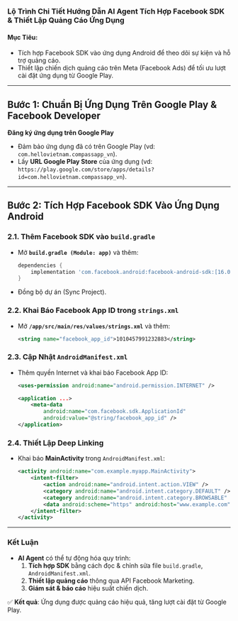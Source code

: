 ### **Lộ Trình Chi Tiết Hướng Dẫn AI Agent Tích Hợp Facebook SDK & Thiết Lập Quảng Cáo Ứng Dụng**  

#### **Mục Tiêu**:  
- Tích hợp Facebook SDK vào ứng dụng Android để theo dõi sự kiện và hỗ trợ quảng cáo.  
- Thiết lập chiến dịch quảng cáo trên Meta (Facebook Ads) để tối ưu lượt cài đặt ứng dụng từ Google Play.  

---

## **Bước 1: Chuẩn Bị Ứng Dụng Trên Google Play & Facebook Developer**  
**Đăng ký ứng dụng trên Google Play**  
   - Đảm bảo ứng dụng đã có trên Google Play (vd: `com.hellovietnam.compassapp_vn`).  
   - Lấy **URL Google Play Store** của ứng dụng (vd: `https://play.google.com/store/apps/details?id=com.hellovietnam.compassapp_vn`).  

---

## **Bước 2: Tích Hợp Facebook SDK Vào Ứng Dụng Android**  
### **2.1. Thêm Facebook SDK vào `build.gradle`**  
- Mở **`build.gradle (Module: app)`** và thêm:  
  ```gradle
  dependencies {
      implementation 'com.facebook.android:facebook-android-sdk:[16.0,17.0)'
  }
  ```
- Đồng bộ dự án (Sync Project).  

### **2.2. Khai Báo Facebook App ID trong `strings.xml`**  
- Mở **`/app/src/main/res/values/strings.xml`** và thêm:  
  ```xml
  <string name="facebook_app_id">1010457991232883</string>
  ```

### **2.3. Cập Nhật `AndroidManifest.xml`**  
- Thêm quyền Internet và khai báo Facebook App ID:  
  ```xml
  <uses-permission android:name="android.permission.INTERNET" />
  
  <application ...>
      <meta-data 
          android:name="com.facebook.sdk.ApplicationId" 
          android:value="@string/facebook_app_id" />
  </application>
  ```

### **2.4. Thiết Lập Deep Linking**  
- Khai báo **MainActivity** trong `AndroidManifest.xml`:  
  ```xml
  <activity android:name="com.example.myapp.MainActivity">
      <intent-filter>
          <action android:name="android.intent.action.VIEW" />
          <category android:name="android.intent.category.DEFAULT" />
          <category android:name="android.intent.category.BROWSABLE" />
          <data android:scheme="https" android:host="www.example.com" />
      </intent-filter>
  </activity>
  ```

---
### **Kết Luận**  
- **AI Agent** có thể tự động hóa quy trình:  
  1. **Tích hợp SDK** bằng cách đọc & chỉnh sửa file `build.gradle`, `AndroidManifest.xml`.  
  2. **Thiết lập quảng cáo** thông qua API Facebook Marketing.  
  3. **Giám sát & báo cáo** hiệu suất chiến dịch.  

✅ **Kết quả**: Ứng dụng được quảng cáo hiệu quả, tăng lượt cài đặt từ Google Play.